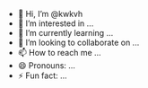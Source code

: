 - 👋 Hi, I’m @kwkvh
- 👀 I’m interested in ...
- 🌱 I’m currently learning ...
- 💞️ I’m looking to collaborate on ...
- 📫 How to reach me ...
- 😄 Pronouns: ...
- ⚡ Fun fact: ...

<!---
kwkvh/kwkvh is a ✨ special ✨ repository because its `README.md` (this file) appears on your GitHub profile.
You can click the Preview link to take a look at your changes.
--->
